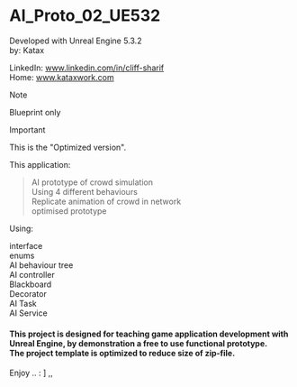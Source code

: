 # AI_Proto_02_UE532
Developed with Unreal Engine 5.3.2 <br> 
by: Katax

LinkedIn: www.linkedin.com/in/cliff-sharif<br> 
Home: www.kataxwork.com<br> 

> [!NOTE]
> Blueprint only

> [!IMPORTANT]
> This is the "Optimized version".

This application:

> AI prototype of crowd simulation<br>
> Using 4 different behaviours <br> 
> Replicate animation of crowd in network<br>
> optimised prototype

Using:

interface<br>
enums<br>
AI behaviour tree <br>
AI controller<br>
Blackboard<br>
Decorator<br>
AI Task<br>
AI Service<br>

<h4>This project is designed for teaching game application development with Unreal Engine, by demonstration a free to use functional prototype.<br>The project template is optimized to reduce size of zip-file.<br> </h4>

Enjoy .. : ] ,, 
